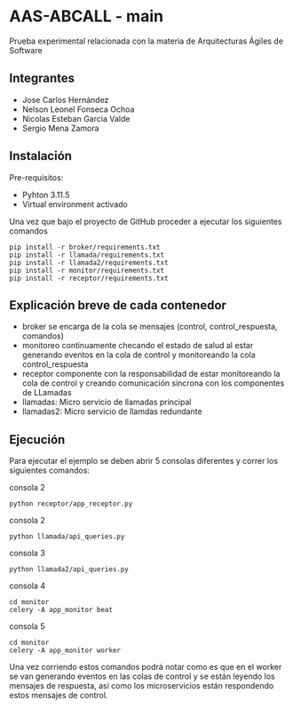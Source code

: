 # AAS-ABCALL - main

Prueba experimental relacionada con la materia de Arquitecturas Ágiles de Software

## Integrantes
* Jose Carlos Hernández
* Nelson Leonel Fonseca Ochoa
* Nicolas Esteban Garcia Valde
* Sergio Mena Zamora

## Instalación

Pre-requisitos:
* Pyhton 3.11.5
* Virtual environment activado

Una vez que bajo el proyecto de GitHub proceder a ejecutar los siguientes comandos

```
pip install -r broker/requirements.txt
pip install -r llamada/requirements.txt
pip install -r llamada2/requirements.txt
pip install -r monitor/requirements.txt
pip install -r receptor/requirements.txt
```

## Explicación breve de cada contenedor

* broker se encarga de la cola se mensajes (control, control_respuesta, comandos)
* monitoreo continuamente checando el estado de salud al estar generando eventos en la cola de control y monitoreando la cola control_respuesta
* receptor componente con la responsabilidad de estar monitoreando la cola de control y creando comunicación sincrona con los componentes de LLamadas
* llamadas: Micro servicio de llamadas principal
* llamadas2: Micro servicio de llamdas redundante


## Ejecución

Para ejecutar el ejemplo se deben abrir 5 consolas diferentes y correr los siguientes comandos:

consola 2

```
python receptor/app_receptor.py
```

consola 2
```
python llamada/api_queries.py
```

consola 3

```
python llamada2/api_queries.py
```

consola 4

```
cd monitor
celery -A app_monitor beat
```

consola 5

```
cd monitor
celery -A app_monitor worker
```


Una vez corriendo estos comandos podrá notar como es que en el worker se van generando eventos en las colas de control y se están leyendo los mensajes de respuesta, así como los microservicios están respondendo estos mensajes de control.




